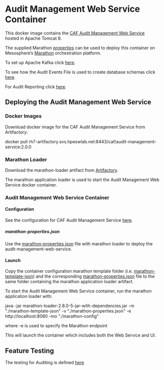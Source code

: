 # Audit Management Web Service Container

This docker image contains the [CAF Audit Management Web Service](https://github.hpe.com/caf/audit-service/tree/develop/caf-audit-management-service) hosted in Apache Tomcat 8.

The supplied Marathon [properties](https://github.hpe.com/caf/chateau/blob/develop/services/audit-management/properties.json) can be used to deploy this container on Mesosphere’s [Marathon](https://mesosphere.github.io/marathon/) orchestration platform.

To set up Apache Kafka click [here](https://github.hpe.com/caf/audit-service/blob/develop/caf-audit-management-service-container/documentation/apache-kafka.md).

To see how the Audit Events File is used to create database schemas click [here](https://github.hpe.com/caf/audit-service/blob/develop/caf-audit-management-service-container/documentation/auditing-database-tables.md).

For Audit Reporting click [here](https://github.hpe.com/caf/audit-reporting).

## Deploying the Audit Management Web Service

### Docker Images

Download docker image for the CAF Audit Management Service from Artifactory:

docker pull rh7-artifactory.svs.hpeswlab.net:8443/caf/audit-management-service:2.0.0

### Marathon Loader

Download the marathon-loader artifact from [Artifactory](http://rh7-artifactory.svs.hpeswlab.net:8081/artifactory/libs-release-local/com/hpe/caf/marathon-loader/2.8.0-5/marathon-loader-2.8.0-5-jar-with-dependencies.jar).

The marathon application loader is used to start the Audit Management Web Service docker container.

### Audit Management Web Service Container

#### Configuration

See the configuration for CAF Audit Management Service [here](https://github.hpe.com/caf/chateau/tree/develop/services/audit-management).

##### marathon-properties.json

Use the [marathon-properties.json](https://github.hpe.com/caf/chateau/blob/develop/services/audit-management/properties.json) file with marathon loader to deploy the audit-management-web-service. 


#### Launch

Copy the container configuration marathon template folder (i.e. [marathon-template-json](https://github.hpe.com/caf/chateau/tree/develop/services/audit-management)) and the corresponding [marathon-properties.json](https://github.hpe.com/caf/chateau/blob/develop/services/audit-management/properties.json) file to the same folder containing the marathon application loader artifact.

To start the Audit Management Web Service container, run the marathon application loader with:

java -jar marathon-loader-2.8.0-5-jar-with-dependencies.jar -m "./marathon-template-json" -v "./marathon-properties.json" -e http://localhost:8080 -mo "./marathon-config"

where -e is used to specify the Marathon endpoint

This will launch the container which includes both the Web Service and UI.

## Feature Testing
The testing for Auditing is defined [here](testcases)